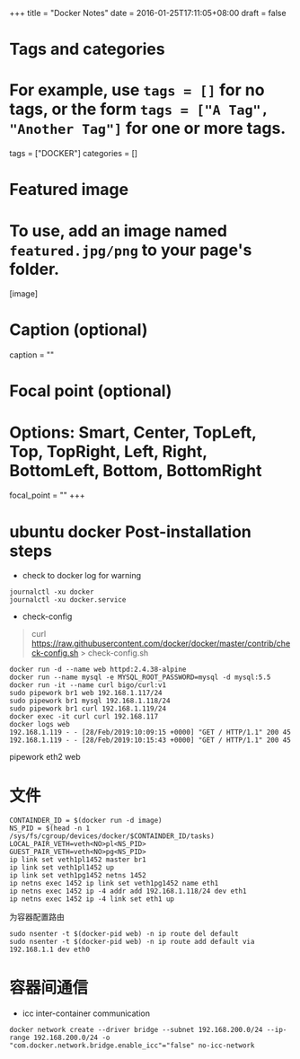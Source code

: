 +++
title = "Docker Notes"
date = 2016-01-25T17:11:05+08:00
draft = false

# Tags and categories
# For example, use `tags = []` for no tags, or the form `tags = ["A Tag", "Another Tag"]` for one or more tags.
tags = ["DOCKER"]
categories = []

# Featured image
# To use, add an image named `featured.jpg/png` to your page's folder. 
[image]
  # Caption (optional)
  caption = ""

  # Focal point (optional)
  # Options: Smart, Center, TopLeft, Top, TopRight, Left, Right, BottomLeft, Bottom, BottomRight
  focal_point = ""
+++

# ubuntu docker Post-installation steps

- check to docker log for warning

```
journalctl -xu docker
journalctl -xu docker.service
```
- check-config

>curl https://raw.githubusercontent.com/docker/docker/master/contrib/check-config.sh > check-config.sh



```
docker run -d --name web httpd:2.4.38-alpine
docker run --name mysql -e MYSQL_ROOT_PASSWORD=mysql -d mysql:5.5
docker run -it --name curl bigo/curl:v1
sudo pipework br1 web 192.168.1.117/24
sudo pipework br1 mysql 192.168.1.118/24
sudo pipework br1 curl 192.168.1.119/24
docker exec -it curl curl 192.168.117
docker logs web
192.168.1.119 - - [28/Feb/2019:10:09:15 +0000] "GET / HTTP/1.1" 200 45
192.168.1.119 - - [28/Feb/2019:10:15:43 +0000] "GET / HTTP/1.1" 200 45

```


pipework eth2 web

# 文件

```
CONTAINDER_ID = $(docker run -d image)
NS_PID = $(head -n 1 /sys/fs/cgroup/devices/docker/$CONTAINDER_ID/tasks)
LOCAL_PAIR_VETH=veth<NO>pl<NS_PID>
GUEST_PAIR_VETH=veth<NO>pg<NS_PID>
ip link set veth1pl1452 master br1
ip link set veth1pl1452 up
ip link set veth1pg1452 netns 1452
ip netns exec 1452 ip link set veth1pg1452 name eth1
ip netns exec 1452 ip -4 addr add 192.168.1.118/24 dev eth1
ip netns exec 1452 ip -4 link set eth1 up
```


为容器配置路由

```
sudo nsenter -t $(docker-pid web) -n ip route del default
sudo nsenter -t $(docker-pid web) -n ip route add default via 192.168.1.1 dev eth0
```

# 容器间通信

- icc 
inter-container communication

```
docker network create --driver bridge --subnet 192.168.200.0/24 --ip-range 192.168.200.0/24 -o "com.docker.network.bridge.enable_icc"="false" no-icc-network
```
